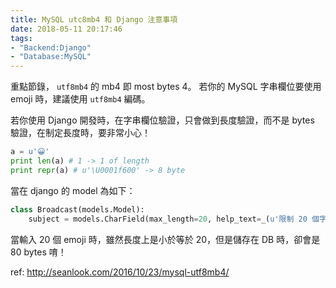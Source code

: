 ```yaml
---
title: MySQL utc8mb4 和 Django 注意事項
date: 2018-05-11 20:17:46
tags:
- "Backend:Django"
- "Database:MySQL"
---
```


重點節錄， `utf8mb4` 的 mb4 即 most bytes 4。
若你的 MySQL 字串欄位要使用 emoji 時，建議使用 `utf8mb4` 編碼。

若你使用 Django 開發時，在字串欄位驗證，只會做到長度驗證，而不是 bytes 驗證，在制定長度時，要非常小心！

```python
a = u'😀'
print len(a) # 1 -> 1 of length
print repr(a) # u'\U0001f600' -> 8 byte
```

當在 django 的 model 為如下：

```python
class Broadcast(models.Model):
    subject = models.CharField(max_length=20, help_text=_(u'限制 20 個字'))
```

當輸入 20 個 emoji 時，雖然長度上是小於等於 20，但是儲存在 DB 時，卻會是 80 bytes 唷！

ref: http://seanlook.com/2016/10/23/mysql-utf8mb4/

